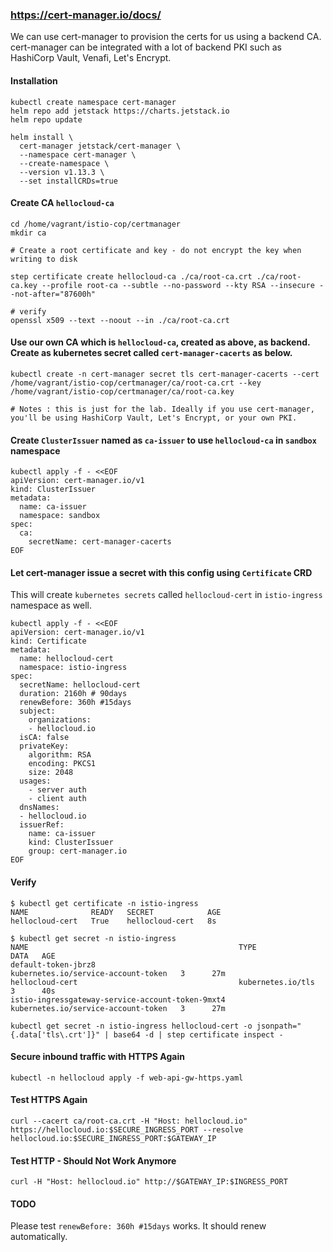 ### https://cert-manager.io/docs/

We can use cert-manager to provision the certs for us using a backend CA.
cert-manager can be integrated with a lot of backend PKI such as HashiCorp Vault, Venafi, Let's Encrypt.

#### Installation
```
kubectl create namespace cert-manager
helm repo add jetstack https://charts.jetstack.io
helm repo update

helm install \
  cert-manager jetstack/cert-manager \
  --namespace cert-manager \
  --create-namespace \
  --version v1.13.3 \
  --set installCRDs=true
```
#### Create CA `hellocloud-ca`
```
cd /home/vagrant/istio-cop/certmanager
mkdir ca

# Create a root certificate and key - do not encrypt the key when writing to disk

step certificate create hellocloud-ca ./ca/root-ca.crt ./ca/root-ca.key --profile root-ca --subtle --no-password --kty RSA --insecure --not-after="87600h"

# verify
openssl x509 --text --noout --in ./ca/root-ca.crt

```
#### Use our own CA which is `hellocloud-ca`, created as above, as backend. Create as kubernetes secret called `cert-manager-cacerts` as below.
```
kubectl create -n cert-manager secret tls cert-manager-cacerts --cert /home/vagrant/istio-cop/certmanager/ca/root-ca.crt --key /home/vagrant/istio-cop/certmanager/ca/root-ca.key

# Notes : this is just for the lab. Ideally if you use cert-manager, you'll be using HashiCorp Vault, Let's Encrypt, or your own PKI.

```
#### Create `ClusterIssuer` named as `ca-issuer` to use `hellocloud-ca` in `sandbox` namespace
```
kubectl apply -f - <<EOF
apiVersion: cert-manager.io/v1
kind: ClusterIssuer
metadata:
  name: ca-issuer
  namespace: sandbox
spec:
  ca:
    secretName: cert-manager-cacerts
EOF
```

#### Let cert-manager issue a secret with this config using `Certificate` CRD
This will create `kubernetes secrets` called `hellocloud-cert` in `istio-ingress` namespace as well.

```
kubectl apply -f - <<EOF
apiVersion: cert-manager.io/v1
kind: Certificate
metadata:
  name: hellocloud-cert
  namespace: istio-ingress
spec:
  secretName: hellocloud-cert
  duration: 2160h # 90days
  renewBefore: 360h #15days
  subject:
    organizations:
    - hellocloud.io
  isCA: false
  privateKey:
    algorithm: RSA
    encoding: PKCS1
    size: 2048
  usages:
    - server auth
    - client auth
  dnsNames:
  - hellocloud.io
  issuerRef:
    name: ca-issuer
    kind: ClusterIssuer
    group: cert-manager.io
EOF

```
#### Verify
```
$ kubectl get certificate -n istio-ingress 
NAME              READY   SECRET            AGE
hellocloud-cert   True    hellocloud-cert   8s

$ kubectl get secret -n istio-ingress
NAME                                               TYPE                                  DATA   AGE
default-token-jbrz8                                kubernetes.io/service-account-token   3      27m
hellocloud-cert                                    kubernetes.io/tls                     3      40s
istio-ingressgateway-service-account-token-9mxt4   kubernetes.io/service-account-token   3      27m

kubectl get secret -n istio-ingress hellocloud-cert -o jsonpath="{.data['tls\.crt']}" | base64 -d | step certificate inspect -

```

#### Secure inbound traffic with HTTPS Again
```
kubectl -n hellocloud apply -f web-api-gw-https.yaml
```
#### Test HTTPS Again
```
curl --cacert ca/root-ca.crt -H "Host: hellocloud.io" https://hellocloud.io:$SECURE_INGRESS_PORT --resolve hellocloud.io:$SECURE_INGRESS_PORT:$GATEWAY_IP
```

#### Test HTTP - Should Not Work Anymore
```
curl -H "Host: hellocloud.io" http://$GATEWAY_IP:$INGRESS_PORT
```

#### TODO
Please test `renewBefore: 360h #15days` works.
It should renew automatically.
